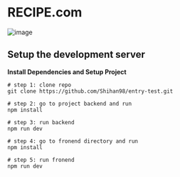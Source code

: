 # RECIPE.com

![image](https://github.com/Shihan98/entry-test/assets/108385778/acef75c3-0db9-474f-8283-216cd189b08f)


## Setup the development server

**Install Dependencies and Setup Project**
```
# step 1: clone repo
git clone https://github.com/Shihan98/entry-test.git

# step 2: go to project backend and run
npm install

# step 3: run backend
npm run dev

# step 4: go to fronend directory and run
npm install

# step 5: run fronend
npm run dev
```
